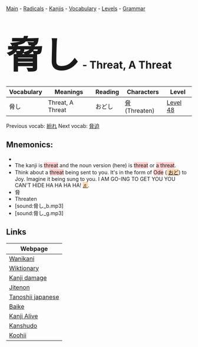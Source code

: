 <style> bigfont {font-size: 100px}</style>
[Main](../README.md) -
[Radicals](../radicals.md) -
[Kanjis](../kanjis.md) -
[Vocabulary](../vocabulary.md) -
[Levels](../levels.md) -
[Grammar](../grammar.md)
# <bigfont> 脅し</bigfont> - Threat, A Threat 

| Vocabulary | Meanings | Reading | Characters | Level |
| --- | --- | --- | --- | --- |
| 脅し | Threat, A Threat | おどし |  [脅](../kanjis/脅.md) (Threaten) | [Level 48](../levels/wk_level48.md) |

Previous vocab: [紛れ](紛れ.md) Next vocab: [脅迫](脅迫.md) 

## Mnemonics:

* 
* The kanji is <span style="background-color:#ffcccb"> threat</span> and the noun version (here) is <span style="background-color:#ffcccb"> threat</span> or <span style="background-color:#ffcccb"> a threat</span>.
* Think about a <span style="background-color:#ffcccb"> threat</span> being sent to you. It's in the form of <span style="background-color:#ffcccb"> Ode</span> (<span style="background-color:#fed8b1"> [おど](https://jisho.org/search/おど)</span>) to Joy. Imagine it being sung to you. I AM GO-ING TO GET YOU YOU CAN'T HIDE HA HA HA HA! <span style="background-color:#fed8b1"> [♬](https://jisho.org/search/♬)</span>.
* 脅
* Threaten
* [sound:脅し_b.mp3]
* [sound:脅し_g.mp3]


## Links 

| Webpage |
| --- |
| [Wanikani          ](https://www.wanikani.com/kanji/脅し) |
| [Wiktionary        ](https://en.wiktionary.org/wiki/脅し) |
| [Kanji damage      ](http://www.kanjidamage.com/kanji/search?utf8=✓&q=脅し) |
| [Jitenon           ](https://jitenon.com/kanji/脅し) |
| [Tanoshii japanese ](https://www.tanoshiijapanese.com/dictionary/kanji.cfm?k=脅し) |
| [Baike             ](https://baike.baidu.com/item/脅し) |
| [Kanji Alive       ](https://app.kanjialive.com/脅し) |
| [Kanshudo          ](https://www.kanshudo.com/searchmn?q=脅し) |
| [Koohii            ](https://kanji.koohii.com/study/kanji/脅し) |
